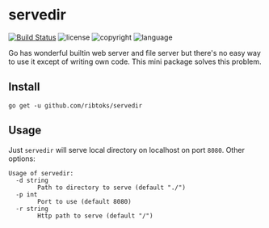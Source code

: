 # servedir

[![Build Status](https://travis-ci.org/ribtoks/servedir.svg?branch=master)](https://travis-ci.org/ribtoks/servedir)
![license](https://img.shields.io/badge/license-MIT-blue.svg)
![copyright](https://img.shields.io/badge/%C2%A9-Taras_Kushnir-blue.svg)
![language](https://img.shields.io/badge/language-go-blue.svg)


Go has wonderful builtin web server and file server but there's no easy way to use it except of writing own code. This mini package solves this problem.

## Install

`go get -u github.com/ribtoks/servedir`

## Usage

Just `servedir` will serve local directory on localhost on port `8080`. Other options:

    Usage of servedir:
      -d string
        	Path to directory to serve (default "./")
      -p int
        	Port to use (default 8080)
      -r string
        	Http path to serve (default "/")
